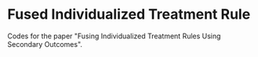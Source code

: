 # Fused Individualized Treatment Rule

Codes for the paper "Fusing Individualized Treatment Rules Using Secondary Outcomes".
